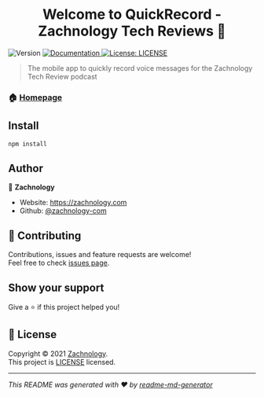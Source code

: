 <h1 align="center">Welcome to QuickRecord - Zachnology Tech Reviews 👋</h1>
<p>
  <img alt="Version" src="https://img.shields.io/badge/version-1.0.0-blue.svg?cacheSeconds=2592000" />
  <a href="https://zachnology-reviews.wixsite.com/site/apps-1" target="_blank">
    <img alt="Documentation" src="https://img.shields.io/badge/documentation-yes-brightgreen.svg" />
  </a>
  <a href="https://github.com/zachnology-com/QuickRecord-app/blob/main/LICENSE" target="_blank">
    <img alt="License: LICENSE" src="https://img.shields.io/badge/License-LICENSE-yellow.svg" />
  </a>
</p>

> The mobile app to quickly record voice messages for the Zachnology Tech Review podcast

### 🏠 [Homepage](https://tech-reviews.zachnology.com)

## Install

```sh
npm install
```

## Author

👤 **Zachnology**

* Website: https://zachnology.com
* Github: [@zachnology-com](https://github.com/zachnology-com)

## 🤝 Contributing

Contributions, issues and feature requests are welcome!<br />Feel free to check [issues page](https://github.com/zachnology-com/QuickRecord-app/issues). 

## Show your support

Give a ⭐️ if this project helped you!

## 📝 License

Copyright © 2021 [Zachnology](https://github.com/zachnology-com).<br />
This project is [LICENSE](https://github.com/zachnology-com/QuickRecord-app/blob/main/LICENSE) licensed.

***
_This README was generated with ❤️ by [readme-md-generator](https://github.com/kefranabg/readme-md-generator)_

